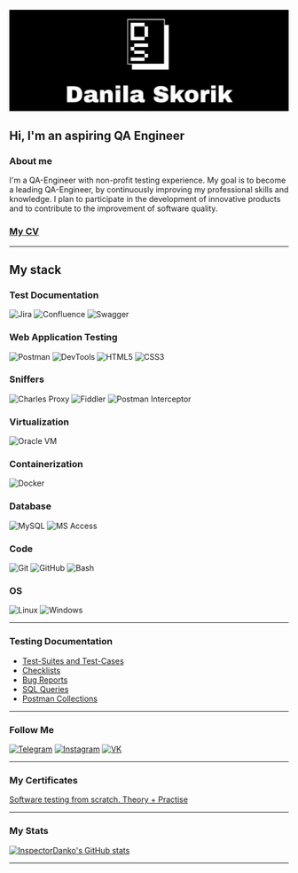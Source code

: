 ![Header](https://github.com/InspectorDanko/InspectorDanko/blob/main/assets/Danila%20Skorik.jpg)

## Hi, I'm an aspiring QA Engineer

### About me
I'm a QA-Engineer with non-profit testing experience.
My goal is to become a leading QA-Engineer,
by continuously improving my professional skills and knowledge.
I plan to participate in the development of innovative products and to
contribute to the improvement of software quality.

### [My CV](https://disk.yandex.ru/i/Wir285cDL3EkEQ) 
***
## My stack

### Test Documentation
![Jira](https://img.shields.io/badge/-Jira-000000?style=for-the-badge&logo=Jira&logoColor=2684FF)
![Confluence](https://img.shields.io/badge/-Confluence-000000?style=for-the-badge&logo=Confluence&logoColor=0081F7)
![Swagger](https://img.shields.io/badge/-Swagger-000000?style=for-the-badge&logo=Swagger&logoColor=7CEB4D)

### Web Application Testing
![Postman](https://img.shields.io/badge/-Postman-000000?style=for-the-badge&logo=Postman&logoColor=FE6C37)
![DevTools](https://img.shields.io/badge/-devtools-000000?style=for-the-badge&logo=GoogleChrome&logoColor=2684FF)
![HTML5](https://img.shields.io/badge/-HTML5-000000?style=for-the-badge&logo=HTML5&logoColor=E5532D)
![CSS3](https://img.shields.io/badge/-CSS3-000000?style=for-the-badge&logo=CSS3&logoColor=2684FF)

### Sniffers
![Charles Proxy](https://img.shields.io/badge/-Charles_Proxy-000000?style=for-the-badge&logo=Charles&logoColor=E5532D)
![Fiddler](https://img.shields.io/badge/-Fiddler-000000?style=for-the-badge&logo=Fiddler&logoColor=2684FF)
![Postman Interceptor](https://img.shields.io/badge/-Postman_Interceptor-000000?style=for-the-badge&logo=Postman&logoColor=2684FF)

### Virtualization 
![Oracle VM](https://img.shields.io/badge/-Virtual_Box-000000?style=for-the-badge&logo=VirtualBox&logoColor=F3E7E5)

### Containerization
![Docker](https://img.shields.io/badge/-Docker-000000?style=for-the-badge&logo=Docker&logoColor=2684FF)

### Database
![MySQL](https://img.shields.io/badge/-Mysql-000000?style=for-the-badge&logo=Mysql&logoColor=088181)
![MS Access](https://img.shields.io/badge/-MS_Access-000000?style=for-the-badge&logo=&logoColor=2684FF)

### Code
![Git](https://img.shields.io/badge/-Git-000000?style=for-the-badge&logo=Git&logoColor=FF3F1E)
![GitHub](https://img.shields.io/badge/-Github-000000?style=for-the-badge&logo=Github&logoColor=222222)
![Bash](https://img.shields.io/badge/-Bash-000000?style=for-the-badge&logo=GNUBash&logoColor=FEFEFE)

### OS
![Linux](https://img.shields.io/badge/-Linux-000000?style=for-the-badge&logo=Linux&logoColor=F6F7F5)
![Windows](https://img.shields.io/badge/-Windows-000000?style=for-the-badge&logo=Windows&logoColor=F6F7F5)
***
### Testing Documentation

- [Test-Suites and Test-Cases](https://github.com/InspectorDanko/Test-Cases)
- [Checklists](https://github.com/InspectorDanko/Checklists)
- [Bug Reports](https://github.com/InspectorDanko/Bug-Reports)
- [SQL Queries](https://github.com/InspectorDanko/SQL-Queries)
- [Postman Collections](https://github.com/InspectorDanko/Postman-Collections)
***
### Follow Me
[![Telegram](https://img.shields.io/badge/-Telegram-000000?style=for-the-badge&logo=Telegram&logoColor=2BA4DF)](https://t.me/danko_bako)
[![Instagram](https://img.shields.io/badge/-Instagram-000000?style=for-the-badge&logo=Instagram&logoColor=FE640B)](https://www.instagram.com/danko.185?igsh=MXJxMzd3Mm5ianozNw%3D%3D&utm_source=qr)
[![VK](https://img.shields.io/badge/-VK-000000?style=for-the-badge&logo=VK&logoColor=0F7FFE)](https://vk.com/danko.bako)
***
### My Certificates
[Software testing from scratch. Theory + Practise](https://disk.yandex.ru/d/6Pn_wZzSn1xhLw)
***
### My Stats
[![InspectorDanko's GitHub stats](https://github-readme-stats.vercel.app/api?username=InspectorDanko&show_icons=true&bg_color=000000&rank_icon=github&icon_color=FFFFFF&text_color=FFFFFF&title_color=FFFFFF&hide_border=true)](https://github.com/InspectorDanko/github-readme-stats)
***


